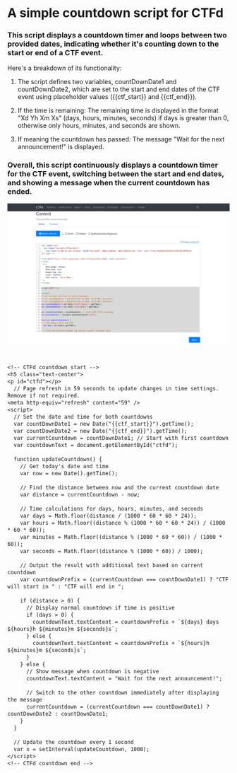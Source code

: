 # A simple countdown script for CTFd

### This script displays a countdown timer and loops between two provided dates, indicating whether it's counting down to the start or end of a CTF event. 

Here's a breakdown of its functionality:

1. The script defines two variables, countDownDate1 and countDownDate2, which are set to the start and end dates of the CTF event using placeholder values ({{ctf_start}} and {{ctf_end}}).

2. If the time is remaining:
        The remaining time is displayed in the format "Xd Yh Xm Xs" (days, hours, minutes, seconds) if days is greater than 0, otherwise only hours, minutes, and seconds are shown.
3. If meaning the countdown has passed:
        The message "Wait for the next announcement!" is displayed.

### Overall, this script continuously displays a countdown timer for the CTF event, switching between the start and end dates, and showing a message when the current countdown has ended.

![alt text](ctfd.png)


#
```
<!-- CTFd countdown start -->
<h5 class="text-center">
<p id="ctfd"></p>
  // Page refresh in 59 seconds to update changes in time settings. Remove if not required.
<meta http-equiv="refresh" content="59" />
<script>
  // Set the date and time for both countdowns
  var countDownDate1 = new Date("{{ctf_start}}").getTime();
  var countDownDate2 = new Date("{{ctf_end}}").getTime();
  var currentCountdown = countDownDate1; // Start with first countdown
  var countdownText = document.getElementById("ctfd");

  function updateCountdown() {
    // Get today's date and time
    var now = new Date().getTime();
    
    // Find the distance between now and the current countdown date
    var distance = currentCountdown - now;
    
    // Time calculations for days, hours, minutes, and seconds
    var days = Math.floor(distance / (1000 * 60 * 60 * 24));
    var hours = Math.floor((distance % (1000 * 60 * 60 * 24)) / (1000 * 60 * 60));
    var minutes = Math.floor((distance % (1000 * 60 * 60)) / (1000 * 60));
    var seconds = Math.floor((distance % (1000 * 60)) / 1000);
    
    // Output the result with additional text based on current countdown
    var countdownPrefix = (currentCountdown === countDownDate1) ? "CTF will start in " : "CTF will end in ";
    
    if (distance > 0) {
      // Display normal countdown if time is positive
      if (days > 0) {
        countdownText.textContent = countdownPrefix + `${days} days ${hours}h ${minutes}m ${seconds}s`;
      } else {
        countdownText.textContent = countdownPrefix + `${hours}h ${minutes}m ${seconds}s`;
      }
    } else {
      // Show message when countdown is negative
      countdownText.textContent = "Wait for the next announcement!";
      
      // Switch to the other countdown immediately after displaying the message
      currentCountdown = (currentCountdown === countDownDate1) ? countDownDate2 : countDownDate1;
    }
  }

  // Update the countdown every 1 second
  var x = setInterval(updateCountdown, 1000);
</script>
<!-- CTFd countdown end -->

```
